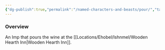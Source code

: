 ```yaml
---
{"dg-publish":true,"permalink":"/named-characters-and-beasts/pour/","tags":["NPC"],"updated":"2025-02-13T18:24:16.235+00:00"}
---
```



### Overview
An Imp that pours the wine at the [[Locations/Ehobel/Ishnmel/Wooden Hearth Inn\|Wooden Hearth Inn]].